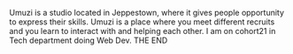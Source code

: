 Umuzi is a studio located in Jeppestown, where it gives people opportunity to express their skills.
Umuzi is a place where you meet different recruits and you learn to interact with and helping each other.
I am on cohort21 in Tech department doing Web Dev.
THE END
